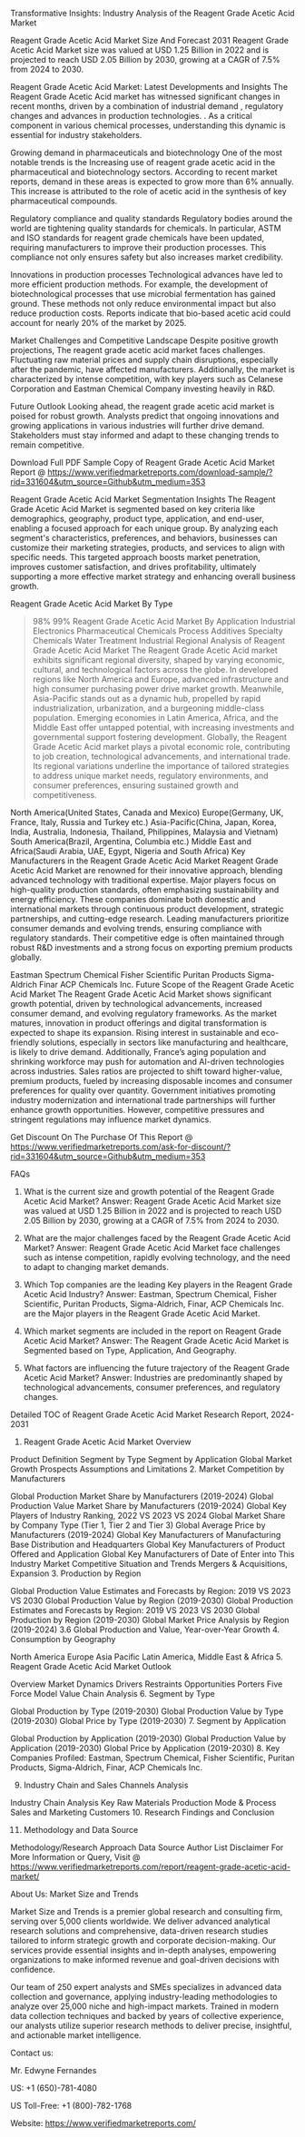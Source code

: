 Transformative Insights: Industry Analysis of the Reagent Grade Acetic Acid Market


Reagent Grade Acetic Acid Market Size And Forecast 2031
Reagent Grade Acetic Acid Market size was valued at USD 1.25 Billion in 2022 and is projected to reach USD 2.05 Billion by 2030, growing at a CAGR of 7.5% from 2024 to 2030.

Reagent Grade Acetic Acid Market: Latest Developments and Insights
The Reagent Grade Acetic Acid market has witnessed significant changes in recent months, driven by a combination of industrial demand , regulatory changes and advances in production technologies. . As a critical component in various chemical processes, understanding this dynamic is essential for industry stakeholders.

Growing demand in pharmaceuticals and biotechnology
One of the most notable trends is the Increasing use of reagent grade acetic acid in the pharmaceutical and biotechnology sectors. According to recent market reports, demand in these areas is expected to grow more than 6% annually. This increase is attributed to the role of acetic acid in the synthesis of key pharmaceutical compounds.

Regulatory compliance and quality standards
Regulatory bodies around the world are tightening quality standards for chemicals. In particular, ASTM and ISO standards for reagent grade chemicals have been updated, requiring manufacturers to improve their production processes. This compliance not only ensures safety but also increases market credibility.

Innovations in production processes
Technological advances have led to more efficient production methods. For example, the development of biotechnological processes that use microbial fermentation has gained ground. These methods not only reduce environmental impact but also reduce production costs. Reports indicate that bio-based acetic acid could account for nearly 20% of the market by 2025.

Market Challenges and Competitive Landscape
Despite positive growth projections, The reagent grade acetic acid market faces challenges. Fluctuating raw material prices and supply chain disruptions, especially after the pandemic, have affected manufacturers. Additionally, the market is characterized by intense competition, with key players such as Celanese Corporation and Eastman Chemical Company investing heavily in R&D.

Future Outlook
Looking ahead, the reagent grade acetic acid market is poised for robust growth. Analysts predict that ongoing innovations and growing applications in various industries will further drive demand. Stakeholders must stay informed and adapt to these changing trends to remain competitive.

Download Full PDF Sample Copy of Reagent Grade Acetic Acid Market Report @ https://www.verifiedmarketreports.com/download-sample/?rid=331604&utm_source=Github&utm_medium=353

Reagent Grade Acetic Acid Market Segmentation Insights
The Reagent Grade Acetic Acid Market is segmented based on key criteria like demographics, geography, product type, application, and end-user, enabling a focused approach for each unique group. By analyzing each segment's characteristics, preferences, and behaviors, businesses can customize their marketing strategies, products, and services to align with specific needs. This targeted approach boosts market penetration, improves customer satisfaction, and drives profitability, ultimately supporting a more effective market strategy and enhancing overall business growth.

Reagent Grade Acetic Acid Market By Type
>98%
>99%
Reagent Grade Acetic Acid Market By Application
Industrial Electronics
Pharmaceutical Chemicals
Process Additives
Specialty Chemicals
Water Treatment Industrial
Regional Analysis of Reagent Grade Acetic Acid Market
The Reagent Grade Acetic Acid market exhibits significant regional diversity, shaped by varying economic, cultural, and technological factors across the globe. In developed regions like North America and Europe, advanced infrastructure and high consumer purchasing power drive market growth. Meanwhile, Asia-Pacific stands out as a dynamic hub, propelled by rapid industrialization, urbanization, and a burgeoning middle-class population. Emerging economies in Latin America, Africa, and the Middle East offer untapped potential, with increasing investments and governmental support fostering development. Globally, the Reagent Grade Acetic Acid market plays a pivotal economic role, contributing to job creation, technological advancements, and international trade. Its regional variations underline the importance of tailored strategies to address unique market needs, regulatory environments, and consumer preferences, ensuring sustained growth and competitiveness.

North America(United States, Canada and Mexico)
Europe(Germany, UK, France, Italy, Russia and Turkey etc.)
Asia-Pacific(China, Japan, Korea, India, Australia, Indonesia, Thailand, Philippines, Malaysia and Vietnam)
South America(Brazil, Argentina, Columbia etc.)
Middle East and Africa(Saudi Arabia, UAE, Egypt, Nigeria and South Africa)
Key Manufacturers in the Reagent Grade Acetic Acid Market
Reagent Grade Acetic Acid Market are renowned for their innovative approach, blending advanced technology with traditional expertise. Major players focus on high-quality production standards, often emphasizing sustainability and energy efficiency. These companies dominate both domestic and international markets through continuous product development, strategic partnerships, and cutting-edge research. Leading manufacturers prioritize consumer demands and evolving trends, ensuring compliance with regulatory standards. Their competitive edge is often maintained through robust R&D investments and a strong focus on exporting premium products globally.

Eastman
Spectrum Chemical
Fisher Scientific
Puritan Products
Sigma-Aldrich
Finar
ACP Chemicals Inc.
Future Scope of the Reagent Grade Acetic Acid Market
The Reagent Grade Acetic Acid Market shows significant growth potential, driven by technological advancements, increased consumer demand, and evolving regulatory frameworks. As the market matures, innovation in product offerings and digital transformation is expected to shape its expansion. Rising interest in sustainable and eco-friendly solutions, especially in sectors like manufacturing and healthcare, is likely to drive demand. Additionally, France’s aging population and shrinking workforce may push for automation and AI-driven technologies across industries. Sales ratios are projected to shift toward higher-value, premium products, fueled by increasing disposable incomes and consumer preferences for quality over quantity. Government initiatives promoting industry modernization and international trade partnerships will further enhance growth opportunities. However, competitive pressures and stringent regulations may influence market dynamics.

Get Discount On The Purchase Of This Report @ https://www.verifiedmarketreports.com/ask-for-discount/?rid=331604&utm_source=Github&utm_medium=353

FAQs
1. What is the current size and growth potential of the Reagent Grade Acetic Acid Market?
Answer: Reagent Grade Acetic Acid Market size was valued at USD 1.25 Billion in 2022 and is projected to reach USD 2.05 Billion by 2030, growing at a CAGR of 7.5% from 2024 to 2030.

2. What are the major challenges faced by the Reagent Grade Acetic Acid Market?
Answer: Reagent Grade Acetic Acid Market face challenges such as intense competition, rapidly evolving technology, and the need to adapt to changing market demands.

3. Which Top companies are the leading Key players in the Reagent Grade Acetic Acid Industry?
Answer: Eastman, Spectrum Chemical, Fisher Scientific, Puritan Products, Sigma-Aldrich, Finar, ACP Chemicals Inc. are the Major players in the Reagent Grade Acetic Acid Market.

4. Which market segments are included in the report on Reagent Grade Acetic Acid Market?
Answer: The Reagent Grade Acetic Acid Market is Segmented based on Type, Application, And Geography.

5. What factors are influencing the future trajectory of the Reagent Grade Acetic Acid Market?
Answer: Industries are predominantly shaped by technological advancements, consumer preferences, and regulatory changes.

Detailed TOC of Reagent Grade Acetic Acid Market Research Report, 2024-2031
1. Reagent Grade Acetic Acid Market Overview

Product Definition
Segment by Type
Segment by Application
Global Market Growth Prospects
Assumptions and Limitations
2. Market Competition by Manufacturers

Global Production Market Share by Manufacturers (2019-2024)
Global Production Value Market Share by Manufacturers (2019-2024)
Global Key Players of Industry Ranking, 2022 VS 2023 VS 2024
Global Market Share by Company Type (Tier 1, Tier 2 and Tier 3)
Global Average Price by Manufacturers (2019-2024)
Global Key Manufacturers of Manufacturing Base Distribution and Headquarters
Global Key Manufacturers of Product Offered and Application
Global Key Manufacturers of Date of Enter into This Industry
Market Competitive Situation and Trends
Mergers & Acquisitions, Expansion
3. Production by Region

Global Production Value Estimates and Forecasts by Region: 2019 VS 2023 VS 2030
Global Production Value by Region (2019-2030)
Global Production Estimates and Forecasts by Region: 2019 VS 2023 VS 2030
Global Production by Region (2019-2030)
Global Market Price Analysis by Region (2019-2024) 3.6 Global Production and Value, Year-over-Year Growth
4. Consumption by Geography

North America
Europe
Asia Pacific
Latin America, Middle East & Africa
5. Reagent Grade Acetic Acid Market Outlook

Overview
Market Dynamics
Drivers
Restraints
Opportunities
Porters Five Force Model
Value Chain Analysis 
6. Segment by Type

Global Production by Type (2019-2030)
Global Production Value by Type (2019-2030)
Global Price by Type (2019-2030)
7. Segment by Application

Global Production by Application (2019-2030)
Global Production Value by Application (2019-2030)
Global Price by Application (2019-2030)
8. Key Companies Profiled: Eastman, Spectrum Chemical, Fisher Scientific, Puritan Products, Sigma-Aldrich, Finar, ACP Chemicals Inc.

9. Industry Chain and Sales Channels Analysis

Industry Chain Analysis
Key Raw Materials
Production Mode & Process
Sales and Marketing
Customers
10. Research Findings and Conclusion

11. Methodology and Data Source

Methodology/Research Approach
Data Source
Author List
Disclaimer
For More Information or Query, Visit @ https://www.verifiedmarketreports.com/report/reagent-grade-acetic-acid-market/

About Us: Market Size and Trends

Market Size and Trends is a premier global research and consulting firm, serving over 5,000 clients worldwide. We deliver advanced analytical research solutions and comprehensive, data-driven research studies tailored to inform strategic growth and corporate decision-making. Our services provide essential insights and in-depth analyses, empowering organizations to make informed revenue and goal-driven decisions with confidence.

Our team of 250 expert analysts and SMEs specializes in advanced data collection and governance, applying industry-leading methodologies to analyze over 25,000 niche and high-impact markets. Trained in modern data collection techniques and backed by years of collective experience, our analysts utilize superior research methods to deliver precise, insightful, and actionable market intelligence.

Contact us:

Mr. Edwyne Fernandes

US: +1 (650)-781-4080

US Toll-Free: +1 (800)-782-1768

Website: https://www.verifiedmarketreports.com/
